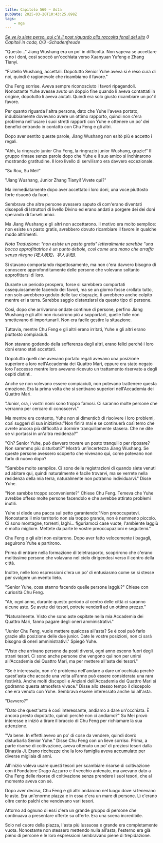 ```yaml
---
title: Capitolo 560 – Asta
pubDate: 2025-03-20T10:43:25.098Z
tags:
    - mga
---
```



<em><a href="https://novelleleggere.com/news/raccolta-di-fondi-per-novelle-leggere/" target="_blank" rel="noopener">Se ve lo siete perso, qui c'è il post riguardo alla raccolta fondi del sito</a>
0 Capitoli in coda, 0/3
-Schadenfreude</em>


"Questo..." Jiang Wushang era un po' in difficoltà. Non sapeva se accettare o no i doni, così scoccò un'occhiata verso Xuanyuan Yufeng e Zhang Tianyi.


"Fratello Wushang, accettali. Dopotutto Senior Yuhe aveva si è reso cura di noi, quindi è ragionevole che ricambiamo il favore."


Chu Feng sorrise. Aveva sempre riconosciuto i favori ripagandoli. Nonostante Yuhe avesse avuto un doppio fine quando li aveva contattati in origine, dopotutto li aveva aiutati. Quindi era solo giusto ricambiare un po' il favore.


Per quanto riguarda l'altra persona, dato che Yuhe l'aveva portato, indubbiamente dovevano avere un ottimo rapporto, quindi non c'era problema nell'usare i suoi stretti rapporti con Yuhe e ottenere un po' dei benefici entrando in contatto con Chu Feng e gli altri.


Dopo aver sentito queste parole, Jiang Wushang non esitò più e accetto i regali.


"Ahh, la ringrazio junior Chu Feng, la ringrazio junior Wushang, grazie!" Il gruppo rimase senza parole dopo che Yuhe e il suo amico si inchinarono mostrando gratitudine. Il loro livello di servilismo era davvero eccezionale.


"Su Rou, Su Mei!"


"Jiang Wushang, Junior Zhang Tianyi! Vivete qui?"


Ma immediatamente dopo aver accettato i loro doni, una voce piuttosto forte risuonò da fuori.


Sembrava che altre persone avessero saputo di com'erano diventati discepoli di Istruttori di livello Divino ed erano andati a porgere dei dei doni sperando di farseli amici.


Ma Jiang Wushang e gli altri non accettarono. Il motivo era molto semplice: non esiste un pasto gratis, avrebbero dovuto ricambiare il favore in qualche modo altrimenti.


<em>Nota Traduzione: "non esiste un pasto gratis" letteralmente sarebbe "una bocca approfittatrice è un punto debole, così come una mano che arraffa senza ritegno (吃人嘴短，拿人手短).</em>


Si stavano comportando rispettosamente, ma non c'era davvero bisogno di conoscere approfonditamente delle persone che volevano soltanto approfittarsi di loro.


Durante un periodo prospero, forse si sarebbero comportati ossequiosamente facendo dei favori, ma se un giorno fosse crollato tutto, non solo avrebbero goduto delle tue disgrazie, ti avrebbero anche colpito mentre eri a terra. Sarebbe saggio distanziarsi da questo tipo di persone.


Così, dopo che arrivarono ondate continue di persone, perfino Jiang Wushang e gli altri non riuscirono più a sopportarli, quelle folle non smettevano di importunarli. Non era facile gestire la situazione.


Tuttavia, mentre Chu Feng e gli altri erano irritati, Yuhe e gli altri erano piuttosto compiaciuti.


Non stavano godendo della sofferenza degli altri, erano felici perché i loro doni erano stati accettati.


Dopotutto quelli che avevano portato regali avevano una posizione superiore a loro nell'Accademia dei Quattro Mari, eppure era stato negato loro l'accesso mentre loro avevano ricevuto un trattamento riservato a degli ospiti distinti.


Anche se non volevano essere compiaciuti, non potevano trattenere questa emozione. Era la prima volta che si sentivano superiori nell'Accademia dei Quattro Mari.


"Junior, ora, i vostri nomi sono troppo famosi. Ci saranno molte persone che verranno per cercare di conoscervi."


Ma mentre era contento, Yuhe non si dimenticò di risolvere i loro problemi, così suggerì di sua iniziativa:"Non finirà mai e se continuerà così temo che avrete ancora più difficoltà a dormire tranquillamente stasera. Che ne dite se vi portassi in un'altra residenza?"


"Oh? Senior Yuhe, può davvero trovare un posto tranquillo per riposare? Non saremmo più disturbati?" Mostrò un'incertezza Jiang Wushang. Se queste persone avessero scoperto che vivevano qui, come potevano non farlo di nuovo dopo?


"Sarebbe molto semplice. Ci sono delle registrazioni di quando siete venuti ad abitare qui, quindi naturalmente è facile trovarvi, ma se verrete nella residenza della mia terra, naturalmente non potranno individuarvi." Disse Yuhe.


"Non sarebbe troppo sconveniente?" Chiese Chu Feng. Temeva che Yuhe avrebbe offeso molte persone facendolo e che avrebbe attirato problemi inutili.


Yuhe si diede una pacca sul petto garantendo:"Non preoccupatevi. Nonostante il mio territorio non sia troppo grande, non è nemmeno piccolo. Ci sono montagne, torrenti, laghi... figuriamoci case vuote, l'ambiente laggiù è molto migliore. Mettete da parte le vostre preoccupazioni e seguitemi."


Chu Feng e gli altri non esitarono. Dopo aver fatto velocemente i bagagli, seguirono Yuhe e partirono.


Prima di entrare nella formazione di teletrasporto, scoprirono che c'erano moltissime persone che volavano nel cielo dirigendosi verso il centro della città.


Inoltre, nelle loro espressioni c'era un po' di entusiasmo come se si stesse per svolgere un evento lieto.


"Senior Yuhe, cosa stanno facendo quelle persone laggiù?" Chiese con curiosità Chu Feng.


"Ah, ogni anno, durante questo periodo al centro delle città ci saranno alcune aste. Se avete dei tesori, potrete venderli ad un ottimo prezzo."


"Naturalmente. Visto che sono aste ospitate nella mia Accademia dei Quattro Mari, fanno pagare degli oneri amministrativi."


"Junior Chu Feng, vuole mettere qualcosa all'asta? Se è così può farlo grazie alla posizione delle due junior. Date le vostre posizioni, non ci sarà bisogno di oneri amministrativi." Spiegò Yuhe.


"Visto che arrivano persone da posti diversi, ogni anno escono fuori degli strani tesori. Ci sono anche persone che vengono qui non per unirsi all'Accademia dei Quattro Mari, ma per mettere all'asta dei tesori."


"Se è interessato, non c'è problema nell'andare a dare un'occhiata perché quest'asta che accade una volta all'anno può essere considerata una rara festività. Anche molti discepoli e Anziani dell'Accademia dei Quattro Mari si godranno questa atmosfera vivace." Disse allo stesso tempo il discepolo che era venuto con Yuhe. Sembrava essere interessato anche lui all'asta.


"Davvero?"


"Dato che quest'asta è così interessante, andiamo a dare un'occhiata. È ancora presto dopotutto, quindi perché non ci andiamo?" Su Mei provò interesse e iniziò a tirare il braccio di Chu Feng per richiamare la sua attenzione.


"Va bene. In effetti avevo un po' di cose da vendere, quindi dovrò disturbarla Senior Yuhe." Disse Chu Feng con un lieve sorriso. Prima, a parte risorse di coltivazione, aveva ottenuto un po' di preziosi tesori dalla Dinastia Ji. Erano ricchezze che la loro famiglia aveva accumulato per diverse migliaia di anni.


All'inizio voleva usare questi tesori per scambiare risorse di coltivazione con il Fondatore Drago Azzurro e il vecchio antenato, ma avevano dato a Chu Feng delle risorse di coltivazione senza prendere i suoi tesori, che al momento aveva con sé.


Dopo aver deciso, Chu Feng e gli altri andarono nel luogo dove si tenevano le aste. Era un'enorme piazza e in essa c'era un mare di persone. Lì c'erano oltre cento palchi che vendevano vari tesori.


Attorno ad ognuno di essi c'era un grande gruppo di persone che continuava a presentare offerte su offerte. Era una scena incredibile.


Solo nel cuore della piazza, l'asta più lussuosa e grande era completamente vuota. Nonostante non stessero mettendo nulla all'asta, l'esterno era già pieno di persone e le loro espressioni sembravano piene di trepidazione.
                                


                                



